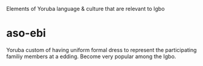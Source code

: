 Elements of Yoruba language & culture that are relevant to Igbo

# aso-ebi

Yoruba custom of having uniform formal dress to represent the participating familiy members at a edding. Become very popular among the Igbo.

